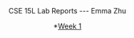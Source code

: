 <div align="center"> 
CSE 15L Lab Reports 
---
Emma Zhu

*[Week 1](https://emmaz12.github.io/cse15l-lab-reports/CSE-15L-Week-1-Lab-Report.html)

</div>



